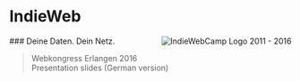 # IndieWeb
<img src="https://cdn.rawgit.com/jkphl/indieweb-talk/wke2016/public/img/indiewebcamp.svg" alt="IndieWebCamp Logo 2011 - 2016" align="right"/>
### Deine Daten. Dein Netz.

> Webkongress Erlangen 2016<br/>
> Presentation slides (German version)
